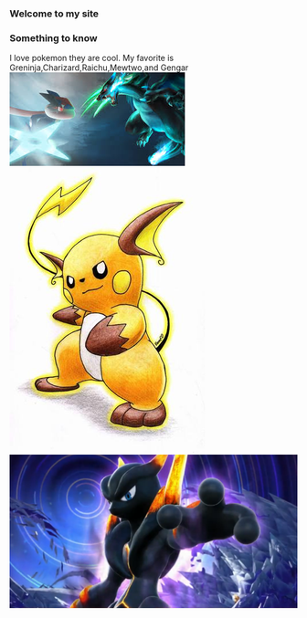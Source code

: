 ### Welcome to my site
### Something to know
I love pokemon they are cool. My favorite is Greninja,Charizard,Raichu,Mewtwo,and Gengar
<img src="images.jpeg"/>
<img src="Raichu-pokemon-21626756-342-500.jpg"/>
<img src="pokken-darkmewtwo-750.png"/>
<img src=""/>












